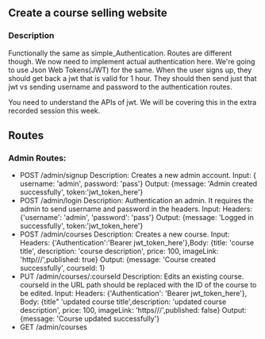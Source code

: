 ## Create a course selling website

### Description

Functionally the same as simple_Authentication. Routes are different though.
We now need to implement actual authentication here.
We're going to use Json Web Tokens(JWT) for the same.
When the user signs up, they should get back a jwt that is valid for 1 hour.
They should then send just that jwt vs sending username and password to the authentication routes.

You need to understand the APIs of jwt. We will be covering this in the extra recorded session this week.

## Routes

### Admin Routes:

- POST /admin/signup
  Description: Creates a new admin account.
  Input: { username: 'admin', password: 'pass'}
  Output: {message: 'Admin created successfully', token:'jwt_token_here'}
- POST /admin/login
  Description: Authentication an admin. It requires the admin to send username and password in the headers.
  Input: Headers: {'username': 'admin', 'password': 'pass'}
  Output: {message: 'Logged in successfully', token:'jwt_token_here'}
- POST /admin/courses
  Description: Creates a new course.
  Input: Headers: {'Authentication':'Bearer jwt_token_here'},Body: {title: 'course title', description: 'course description', price: 100, imageLink: 'http///',published: true}
  Output: {message: 'Course created successfully', courseId: 1}
- PUT /admin/courses/:courseId
  Description: Edits an existing course. courseId in the URL path should be replaced with the ID of the course to be edited.
  Input: Headers: {'Authentication': 'Bearer jwt_token_here'}, Body: {title" 'updated course title',description: 'updated course description', price: 100, imageLink: 'https///',published: false}
  Output: {message: 'Course updated successfully'}
- GET /admin/courses
